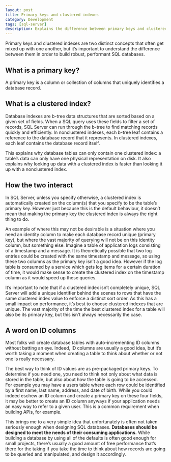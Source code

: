 ```yaml
---
layout: post
title: Primary keys and clustered indexes
category: Development
tags: [sql-server]
description: Explains the difference between primary keys and clustered indexes in SQL Server.
---
```

Primary keys and clustered indexes are two distinct concepts that often get mixed up with one another, but it’s important to understand the difference between them in order to build robust, performant SQL databases.

## What is a primary key?

A primary key is a column or collection of columns that uniquely identifies a database record.

## What is a clustered index?

Database indexes are b-tree data structures that are sorted based on a given set of fields. When a SQL query uses these fields to filter a set of records, SQL Server can run through the b-tree to find matching records quickly and efficiently. In nonclustered indexes, each b-tree leaf contains a reference to the database record that it represents. In clustered indexes, each leaf contains the database record itself.

This explains why database tables can only contain one clustered index: a table’s data can only have one physical representation on disk. It also explains why looking up data with a clustered index is faster than looking it up with a nonclustered index.

## How the two interact

In SQL Server, unless you specify otherwise, a clustered index is automatically created on the column(s) that you specify to be the table’s primary key. However just because this is the default behaviour, it doesn’t mean that making the primary key the clustered index is always the right thing to do.

An example of where this may not be desirable is a situation where you need an identity column to make each database record unique (primary key), but where the vast majority of querying will not be on this identity column, but something else. Imagine a table of application logs consisting of a timestamp and a message. It is theoretically possible that two log entries could be created with the same timestamp and message, so using these two columns as the primary key isn’t a good idea. However if the log table is consumed by a service which gets log items for a certain duration of time, it would make sense to create the clustered index on the timestamp column as it would speed up these queries.

It’s important to note that if a clustered index isn’t completely unique, SQL Server will add a unique identifier behind the scenes to rows that have the same clustered index value to enforce a distinct sort order. As this has a small impact on performance, it’s best to choose clustered indexes that are unique. The vast majority of the time the best clustered index for a table will also be its primary key, but this isn’t always necessarily the case.

## A word on ID columns

Most folks will create database tables with auto-incrementing ID columns without batting an eye. Indeed, ID columns are usually a good idea, but it’s worth taking a moment when creating a table to think about whether or not one is really necessary.

The best way to think of ID values are as pre-packaged primary keys. To determine if you need one, you need to think not only about what data is stored in the table, but also about how the table is going to be accessed. For example you may have a users table where each row could be identified by a first name, last name, address, and date of birth. While you could indeed eschew an ID column and create a primary key on these four fields, it may be better to create an ID column anyways if your application needs an easy way to refer to a given user. This is a common requirement when building APIs, for example.

This brings me to a very simple idea that unfortunately is often not taken seriously enough when designing SQL databases. **Databases should be designed to meet the needs of their consuming applications.** While building a database by using all of the defaults is often good enough for small projects, there’s usually a good amount of free performance that’s there for the taking if you take the time to think about how records are going to be queried and manipulated, and design it accordingly.
